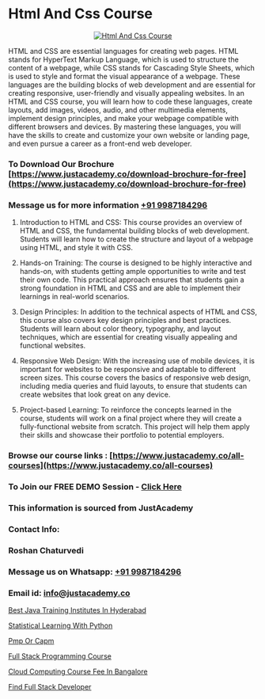 # Html And Css Course

<p align="center">
  <a href="https://justacademy.co/course-detail/html-training">
    <img src="https://justacademy.co/storage2/course_image/1676636567_course_image.webp" alt="Html And Css Course">
  </a>
</p>


HTML and CSS are essential languages for creating web pages. HTML stands for HyperText Markup Language, which is used to structure the content of a webpage, while CSS stands for Cascading Style Sheets, which is used to style and format the visual appearance of a webpage. These languages are the building blocks of web development and are essential for creating responsive, user-friendly and visually appealing websites. In an HTML and CSS course, you will learn how to code these languages, create layouts, add images, videos, audio, and other multimedia elements, implement design principles, and make your webpage compatible with different browsers and devices. By mastering these languages, you will have the skills to create and customize your own website or landing page, and even pursue a career as a front-end web developer. 
### To Download Our Brochure [https://www.justacademy.co/download-brochure-for-free](https://www.justacademy.co/download-brochure-for-free)
### Message us for more information [+91 9987184296](https://api.whatsapp.com/send?phone=919987184296)
1) Introduction to HTML and CSS: This course provides an overview of HTML and CSS, the fundamental building blocks of web development. Students will learn how to create the structure and layout of a webpage using HTML, and style it with CSS.

2) Hands-on Training: The course is designed to be highly interactive and hands-on, with students getting ample opportunities to write and test their own code. This practical approach ensures that students gain a strong foundation in HTML and CSS and are able to implement their learnings in real-world scenarios.

3) Design Principles: In addition to the technical aspects of HTML and CSS, this course also covers key design principles and best practices. Students will learn about color theory, typography, and layout techniques, which are essential for creating visually appealing and functional websites.

4) Responsive Web Design: With the increasing use of mobile devices, it is important for websites to be responsive and adaptable to different screen sizes. This course covers the basics of responsive web design, including media queries and fluid layouts, to ensure that students can create websites that look great on any device.

5) Project-based Learning: To reinforce the concepts learned in the course, students will work on a final project where they will create a fully-functional website from scratch. This project will help them apply their skills and showcase their portfolio to potential employers.

### Browse our course links : [https://www.justacademy.co/all-courses](https://www.justacademy.co/all-courses) 
### To Join our FREE DEMO Session - [Click Here](https://www.justacademy.co/register-for-course-demo)


### This information is sourced from JustAcademy
### Contact Info:
### Roshan Chaturvedi
### Message us on Whatsapp: [+91 9987184296](https://api.whatsapp.com/send?phone=919987184296)
### Email id: [info@justacademy.co](mailto:info@justacademy.co)
                
[Best Java Training Institutes In Hyderabad](https://www.linkedin.com/pulse/best-java-training-institutes-hyderabad-justacademy-ahmedabad-w9uxe?trackingId=JNbL323ep%2B42bON9mk7M%2BA%3D%3D)

[Statistical Learning With Python](https://www.linkedin.com/pulse/statistical-learning-python-justacademy-brisbane-hggie?trackingId=QCeqryHpWm4jo7gmWV%2FK7A%3D%3D&lipi=urn%3Ali%3Apage%3Ad_flagship3_company_admin%3Bvio13MbtTumTY%2Fh1upXELA%3D%3D)

[Pmp Or Capm](https://medium.com/@kamblerajas684/pmp-or-capm-6477d9dc40c2)

[Full Stack Programming Course](https://medium.com/@sagarawat89/full-stack-programming-course-0a936b65a79b)

[Cloud Computing Course Fee In Bangalore](https://justacademyin.github.io/justacademy/cloud-computing-course-fee-in-bangalore)

[Find Full Stack Developer](https://justacademyin.github.io/Articles/Find-Full-Stack-Developer)

